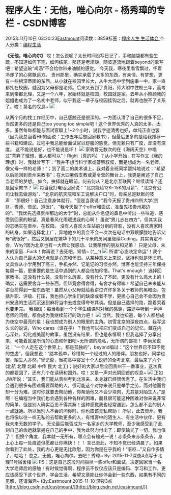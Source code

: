 
# 程序人生：无他，唯心向尔 - 杨秀璋的专栏 - CSDN博客

2015年11月10日 03:20:23[Eastmount](https://me.csdn.net/Eastmount)阅读数：3859标签：[程序人生																](https://so.csdn.net/so/search/s.do?q=程序人生&t=blog)[生活体会																](https://so.csdn.net/so/search/s.do?q=生活体会&t=blog)[
							](https://so.csdn.net/so/search/s.do?q=程序人生&t=blog)个人分类：[编程生活																](https://blog.csdn.net/Eastmount/article/category/2358275)



**《无他，唯心向尔》**
哎！怎么说呢？太长时间没写日记了，手和脑袋都有些生疏，不知道如何下笔，如何结尾。那还是老规矩，随波逐流地跟着beyond的歌写吧！希望这碗“鸡汤”不会给你带来油腻的感觉。
今天我，寒夜里看雪飘过，怀着冷却了的心窝飘远方。
贵州那里，确实承载了太多的东西，有亲情、有梦想，更有一些根深蒂固的东西。从小就在校园里长大，从牛大场中学到施秉一中，家一直都扎在校园，就因为父母都是老师。后来又去到了贵阳，师大附中住校三年，高考来到帝都北理，又是一个六年，家始终就是校园，校园就是家。去年从小照顾我的姐姐也成为了一名初中老师，似乎我这一辈子与校园挂钩之后，就再也脱不了关系了。哎！莫名的叹息~
![](https://img-blog.csdn.net/20151110022919506)

从两个月的找工作经历中，自己感触还是很深的。一方面认清了自己的很多不足，当然更多的还是自己too young too simple吧！这个世界优秀的人真的太多、太多。虽然每每都能与面试官聊上1~2个小时，说我字迹清秀也好，单纯正直也罢（因为我总当着HR的面说：工作五年后想回家教书），但最后更多的是给我推荐一些书籍和建议。过程中我总能给面试官以舒服的感觉，但无赖只有广度，却没有深度。
这不能说是好，也不能说是坏！
![](https://img-blog.csdn.net/20151110023527609)
家驹曾无数次的在《海阔天空》中唱过“背弃了理想，谁人都可以”！Right（真的吗）？从小学开始，在写作文《我的理想》时，我就曾写下：“我并不想当科学家或警察叔叔，而是想成为一名老师，像父母一样的老师！”；到了高二的美术课上，我对着全班同学颤抖地说过：“希望以后能回到贵州来教书”；在大四暑假支教或夏令营的舞台上，我更是阐述了自己当老师的梦想。
如今，抉择就在眼前，何去何从？是北京互联网？继续读博？还是回家教书？
![](https://img-blog.csdn.net/20151110024046256)
每当我打电话回家说："北京能给12K~15K的月薪"、"北京有公司让我去做游戏"、"北京的航天院和军工说解决户口"时，母亲总是默默的吱声："那很好！自己注意身体就行。"但是当我说: "我今天报了贵州四所大学(贵财、贵师、贵民、遵医)"、"我今天拒了个offer和面试，准备先找贵州那边的"、"我优先选择贵州那边的大学"时，总能从你急促的鼻息中听出一些味道，感受到回家的盼望。真是春风化雨暖透我的心啊！
虽说“男儿志在四方”，但其实我的志确实在贵州、在校园。
没有人喜欢火车站前分别的背影，没有人喜欢离家时的转身。如果选择北上广，异地他乡的我会不会一次次在电话中双眼朦胧地告诉父母“我很好”，然后又蜗居在繁华下的几十平米的房间里继续Coding。其实肯定不会，Why?因为北京也有一大帮让我感动、让我陪伴的朋友和兄弟！
只是父母、未来的家庭...Fuck！你再说？去死吧，矫情~ (*^__^*)
![](https://img-blog.csdn.net/20151110024749298)
所谓“心态决定命运”！我个人认为自己最大的优点就是心态和怀旧。从某种意义上来说，坚持也就是怀旧吧。文具盒从小学用到了高三，手机亦然、记笔记的习惯亦然，博客也能坚持三年保持每周一篇，更重要的是生活中遇到的人都会倍加珍惜，That's enough！
选择回家教书，这没有什么装，没有什么厉害，没有什么了不起，更没有什么高大上的！确实，这需要舍弃一些东西，但毕竟舍得舍得，有舍才有得嘛！希望自己未来能从讲台前得到一些东西吧！虽然从小父母就给我讲过许许多多关于教师的黑暗面，包括升职、评级、打压，我也担心学生们的缺席或者不学，更担心自己会不会因为贵州安逸的生活而沉迷到麻将当中去或变得夸夸其谈。但是自己选择的路，跪着哭着也要走完。
我相信：每当看到一个个学生结课时对我的感谢，路途中听到一声声老师的问候，都会成为我继续前行的动力吧！
![](https://img-blog.csdn.net/20151110025409105)
当然，我也知道，每个人都想成为夜空中最亮的星！我也想成为别人的眼里的主角。初雪北京的深夜四点，我写这么长的说说，Who cares（谁在乎）？我也可以把它们变成自己的记忆，藏在内心深处，幻化成美丽的故事，虽然没有结果，但也是永恒啊！但我选择了分享出来，可能着就是所谓的心态和怀旧吧~无所谓的隐私，无所谓的鄙视！
李尚龙说过：“一个人走在这个世界上，都是孤独的”，beyond唱过：“这个世界已不知不觉的空虚”，但我想说：“路本孤单，珍惜每一个经过的人的陪伴。朋友也好，同学也罢，陌生人亦然。”曾记否，当初高中寝室十个人说好的全考北京，最后来了六个(北航 北理 北邮 中传 民大 北工)；说好的大家以后全回贵州干一番事业，这次真的都要回了，还有几个在读研和国外。哎！又是一声对光阴回首的叹息~
![](https://img-blog.csdn.net/20151110030541120)
正如JW所说：“其实，我们能从贵州考到北京来，本身就已经很优秀了。在生活中我们会遇到很多有困难需要帮助的人，很可能这个对你来说只是举手之劳，而对他而言却十分为难。这时你就要去帮助他，你帮助他又不会少块肉，尤其是对陌生人。”是啊！在编程当中我们也会遇到各种各样的困难，而且很可能这种困难对你来说非常的简单，但是别人确实百思不得其解！这种感觉我也经常遇到，怎么都不会的别人一点就通。所以当别人不会的问你时，你也应该无私帮助！
所以，此去贵州。我也将像以往一样无私的去帮助更多的人，有博客中的陌生人、有生活中伙伴、更有我未来无数的学子。
无论最后能否成为一名家乡的大学教师，至少我感受到了此刻自己的命运就掌握在自己的手中，我为此努力付出了；即使输光了一切，我也值了！
但换个角度，我本就一无所有，哪点会有输光一说！赤条条来赤条条去，身上心上每一处痕迹但愿都让你痛快！！！
言已至此，不知不觉已经清晨了。如果你看到了此处，我的内心更是无比欣慰，因为你是在乎我的！“呕呕...”又自作多情了，哈哈！
总之，无他，唯心向尔。去吧！秀璋~
By: 2015-11-7深夜4点写于北理11号宿舍楼
![](https://img-blog.csdn.net/20151110030801484)
PS：这是自己这段时间拒掉一些offer和面试，决定回家当一名大学老师后的感触！有时候觉得啊，程序员不仅仅应该只是编码、学习和工作，更应该感受下这个世界、学会生活，希望文章能让你体会到一些东西，如果有不同的见解，还请海涵~
(By:Eastmount 2015-11-10 深夜3点[http://blog.csdn.net/eastmount/](http://blog.csdn.net/eastmount/))




